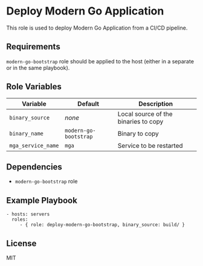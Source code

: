Deploy Modern Go Application
============================

This role is used to deploy Modern Go Application from a CI/CD pipeline.

Requirements
------------

`modern-go-bootstrap` role should be applied to the host (either in a separate or in the same playbook).

Role Variables
--------------

| Variable | Default | Description |
| -------- | ------- | ----------- |
| `binary_source` | *none* | Local source of the binaries to copy |
| `binary_name` | `modern-go-bootstrap` | Binary to copy |
| `mga_service_name` | `mga` | Service to be restarted |

Dependencies
------------

- `modern-go-bootstrap` role

Example Playbook
----------------

    - hosts: servers
      roles:
         - { role: deploy-modern-go-bootstrap, binary_source: build/ }

License
-------

MIT
